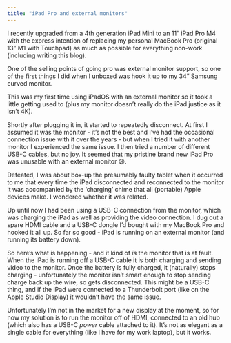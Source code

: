 ```yaml
---
title: "iPad Pro and external monitors"
---
```


I recently upgraded from a 4th generation iPad Mini to an 11” iPad Pro M4 with the express intention of replacing my personal MacBook Pro (original 13” M1 with Touchpad)
as much as possible for everything non-work (including writing this blog).

One of the selling points of going pro was external monitor support, so one of the first things I did when I unboxed was hook it up to my 34” Samsung curved monitor.

This was my first time using iPadOS with an external monitor so it took a little getting used to (plus my monitor doesn’t really do the iPad justice as it isn’t 4K).

Shortly after plugging it in, it started to repeatedly disconnect. At first I assumed it was the monitor - it’s not the best and I’ve had the occasional connection issue with it over the years - but when I tried it with another monitor I experienced the same issue. I then tried a number of different USB-C cables, but no joy. It seemed that my pristine brand new iPad Pro was unusable with an external monitor 😩.

Defeated, I was about box-up the presumably faulty tablet when it occurred to me that every time the iPad disconnected and reconnected to the monitor it was accompanied by the ‘charging’ chime that all (portable) Apple devices make. I wondered whether it was related.

Up until now I had been using a USB-C connection from the monitor, which was charging the iPad as well as providing the video connection. I dug out a spare HDMI cable and a USB-C dongle I’d bought with my MacBook Pro and hooked it all up. So far so good - iPad is running on an external monitor (and running its battery down).

So here’s what is happening - and it kind of _is_ the monitor that is at fault. When the iPad is running off a USB-C cable it is both charging and sending video to the monitor. Once the battery is fully charged, it (naturally) stops charging - unfortunately the monitor isn’t smart enough to stop sending charge back up the wire, so gets disconnected. This might be a USB-C thing, and if the iPad were connected to a Thunderbolt
port (like on the Apple Studio Display) it wouldn’t have the same issue.

Unfortunately I’m not in the market for a new display at the moment, so for now my solution is to run the monitor off of HDMI, connected to an old hub (which also has a USB-C _power_ cable attached to it). It’s not as elegant as a single cable for everything (like I have for my work laptop), but it works.
